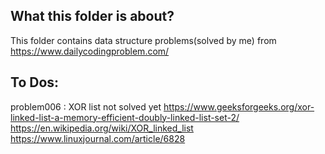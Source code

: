 What this folder is about?
--------------------------

This folder contains data structure problems(solved by me) from https://www.dailycodingproblem.com/   

To Dos:
-------
problem006   : XOR list not solved yet
https://www.geeksforgeeks.org/xor-linked-list-a-memory-efficient-doubly-linked-list-set-2/
https://en.wikipedia.org/wiki/XOR_linked_list
https://www.linuxjournal.com/article/6828
